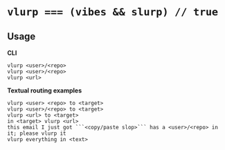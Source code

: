 # `vlurp === (vibes && slurp) // true`

## Usage

**CLI**
```
vlurp <user>/<repo>
vlurp <user>/<repo>
vlurp <url>
```

**Textual routing examples**
```
vlurp <user> <repo> to <target>
vlurp <user>/<repo> to <target>
vlurp <url> to <target>
in <target> vlurp <url>
this email I just got ```<copy/paste slop>``` has a <user>/<repo> in it; please vlurp it
vlurp everything in <text>
```

